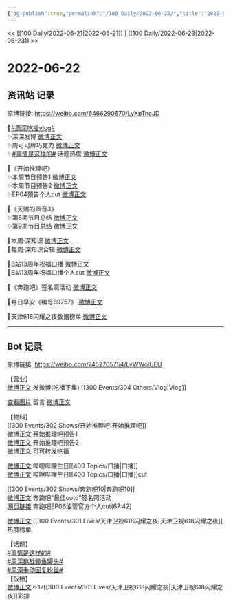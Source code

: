 ```yaml
---
{"dg-publish":true,"permalink":"/100 Daily/2022-06-22/","title":"2022-06-22","created":"2022-12-04T23:22:37.000+08:00","updated":"2023-01-09T17:24:40.001+08:00"}
---
```



<< [[100 Daily/2022-06-21\|2022-06-21]] | [[100 Daily/2022-06-23\|2022-06-23]] >>

# 2022-06-22

## 资讯站 记录

原博链接: https://weibo.com/6466290670/LyXpTncJD

🌟[#周深吃播vlog#](https://s.weibo.com/weibo?q=%23%E5%91%A8%E6%B7%B1%E5%90%83%E6%92%ADvlog%23)  
✨深深发博 [微博正文](https://m.weibo.cn/6466290670/4783254509193206)  
✨周可可牌巧克力 [微博正文](https://m.weibo.cn/6466290670/4783280077147747)  
✨[#事情是这样的#](https://s.weibo.com/weibo?q=%23%E4%BA%8B%E6%83%85%E6%98%AF%E8%BF%99%E6%A0%B7%E7%9A%84%23) 话题热度 [微博正文](https://m.weibo.cn/6466290670/4783279067368007)

🌟《开始推理吧》  
✨本周节目预告1 [微博正文](https://m.weibo.cn/6466290670/4783104797181483)  
✨本周节目预告2 [微博正文](https://m.weibo.cn/6466290670/4783105090523918)  
✨EP04预告个人cut [微博正文](https://m.weibo.cn/6466290670/4783110120015594)

🌟《天赐的声音3》  
✨第8期节目总结 [微博正文](https://m.weibo.cn/6466290670/4783137530053128)  
✨第9期节目总结 [微博正文](https://m.weibo.cn/6466290670/4783137538445307)

🌟本周·深知识 [微博正文](https://m.weibo.cn/6466290670/4783134313287871)  
🌟每周·深知识合辑 [微博正文](https://m.weibo.cn/6466290670/4783172242114427)

🌟B站13周年祝福口播 [微博正文](https://m.weibo.cn/6466290670/4783154194286831)  
🌟B站13周年祝福口播个人cut [微博正文](https://m.weibo.cn/6466290670/4783158677211533)

🌟《奔跑吧》签名照活动 [微博正文](https://m.weibo.cn/6466290670/4783155887739313)

🌟每日早安《编号89757》 [微博正文](https://m.weibo.cn/6466290670/4783096006184644)

🌟天津618闪耀之夜数据榜单 [微博正文](https://m.weibo.cn/6466290670/4783257290278912)

---
## Bot 记录

原博链接: https://weibo.com/7452765754/LyWWolUEU

【营业】  
[微博正文](https://m.weibo.cn/1736988591/4783252982465861) 发微博(吃播下集) [[300 Events/304 Others/Vlog\|Vlog]]

[查看图片](https://wx1.sinaimg.cn/large/0088n2Pggy1h3hf566pjkj30yi0flgmj.jpg) 留言 [微博正文](https://m.weibo.cn/1736988591/4782042494272661)

【物料】  
[[300 Events/302 Shows/开始推理吧\|开始推理吧]]  
[微博正文](https://m.weibo.cn/2162247381/4783099332265000) 开始推理吧预告1  
[微博正文](https://m.weibo.cn/2162247381/4783099780531972) 开始推理吧预告2  
[微博正文](https://m.weibo.cn/7736960489/4783271713706905) 可可转发吃播

[微博正文](https://m.weibo.cn/5245903632/4783121415536818) 哔哩哔哩生日[[400 Topics/口播\|口播]]  
[微博正文](https://m.weibo.cn/6466290670/4783158677211533) 哔哩哔哩生日[[400 Topics/口播\|口播]]cut

[[300 Events/302 Shows/奔跑吧10\|奔跑吧10]]  
[微博正文](https://m.weibo.cn/5242381821/4783123172955007) 奔跑吧"最佳ootd"签名照活动  
[网页链接](https://weibo.cn/sinaurl?u=https%3A%2F%2Fyoutu.be%2FWUavMNJONqg) 奔跑吧EP06油管官方个人cut(67:42)

[微博正文](https://m.weibo.cn/3960037780/4782466428569238) [[300 Events/301 Lives/天津卫视618闪耀之夜\|天津卫视618闪耀之夜]]热度榜单

【话题】  
[#事情是这样的#](https://s.weibo.com/weibo?q=%23%E4%BA%8B%E6%83%85%E6%98%AF%E8%BF%99%E6%A0%B7%E7%9A%84%23)  
[#周深挑战鲱鱼罐头#](https://s.weibo.com/weibo?q=%23%E5%91%A8%E6%B7%B1%E6%8C%91%E6%88%98%E9%B2%B1%E9%B1%BC%E7%BD%90%E5%A4%B4%23)  
[#周深手动回复粉丝#](https://s.weibo.com/weibo?q=%23%E5%91%A8%E6%B7%B1%E6%89%8B%E5%8A%A8%E5%9B%9E%E5%A4%8D%E7%B2%89%E4%B8%9D%23)  
【饭拍】  
[微博正文](https://m.weibo.cn/5122158435/4782965492286285) 6.17[[300 Events/301 Lives/天津卫视618闪耀之夜\|天津卫视618闪耀之夜]]彩排

